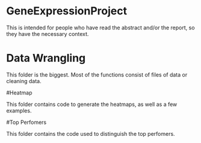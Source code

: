 # GeneExpressionProject


This is intended for people who have read the abstract and/or the report, so they have the necessary context.

# Data Wrangling

This folder is the biggest. Most of the functions consist of files of data or cleaning data.

#Heatmap

This folder contains code to generate the heatmaps, as well as a few examples.

#Top Perfomers

This folder contains the code used to distinguish the top perfomers.

